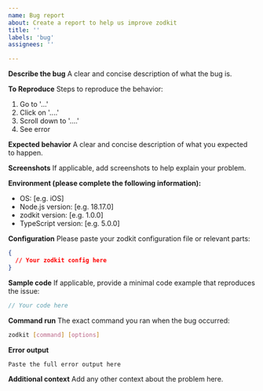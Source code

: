 ```yaml
---
name: Bug report
about: Create a report to help us improve zodkit
title: ''
labels: 'bug'
assignees: ''

---
```


**Describe the bug**
A clear and concise description of what the bug is.

**To Reproduce**
Steps to reproduce the behavior:
1. Go to '...'
2. Click on '....'
3. Scroll down to '....'
4. See error

**Expected behavior**
A clear and concise description of what you expected to happen.

**Screenshots**
If applicable, add screenshots to help explain your problem.

**Environment (please complete the following information):**
 - OS: [e.g. iOS]
 - Node.js version: [e.g. 18.17.0]
 - zodkit version: [e.g. 1.0.0]
 - TypeScript version: [e.g. 5.0.0]

**Configuration**
Please paste your zodkit configuration file or relevant parts:
```json
{
  // Your zodkit config here
}
```

**Sample code**
If applicable, provide a minimal code example that reproduces the issue:
```typescript
// Your code here
```

**Command run**
The exact command you ran when the bug occurred:
```bash
zodkit [command] [options]
```

**Error output**
```
Paste the full error output here
```

**Additional context**
Add any other context about the problem here.